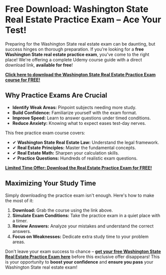 # Free Download: Washington State Real Estate Practice Exam – Ace Your Test!

Preparing for the Washington State real estate exam can be daunting, but success hinges on thorough preparation. If you're looking for a **free Washington State real estate practice exam**, you've come to the right place! We're offering a complete Udemy course guide with a direct download link, **available for free**!

[**Click here to download the Washington State Real Estate Practice Exam course for FREE!**](https://udemywork.com/washington-state-real-estate-practice-exam)

## Why Practice Exams Are Crucial

*   **Identify Weak Areas:** Pinpoint subjects needing more study.
*   **Build Confidence:** Familiarize yourself with the exam format.
*   **Improve Speed:** Learn to answer questions under timed conditions.
*   **Reduce Anxiety:** Knowing what to expect eases test-day nerves.

This free practice exam course covers:

*   ✔ **Washington State Real Estate Law:** Understand the legal framework.
*   ✔ **Real Estate Principles:** Master the fundamental concepts.
*   ✔ **Real Estate Math:** Sharpen your calculation skills.
*   ✔ **Practice Questions:** Hundreds of realistic exam questions.

[**Limited Time Offer: Download the Real Estate Practice Exam for FREE!**](https://udemywork.com/washington-state-real-estate-practice-exam)

## Maximizing Your Study Time

Simply downloading the practice exam isn't enough. Here's how to make the most of it:

1.  **Download:** Grab the course using the link above.
2.  **Simulate Exam Conditions:** Take the practice exam in a quiet place with a timer.
3.  **Review Answers:** Analyze your mistakes and understand the correct answers.
4.  **Focus on Weaknesses:** Dedicate extra study time to your problem areas.

Don't leave your exam success to chance – **[get your free Washington State Real Estate Practice Exam here](https://udemywork.com/washington-state-real-estate-practice-exam)** before this exclusive offer disappears! This is your opportunity to **boost your confidence** and **ensure you pass** your Washington State real estate exam!
